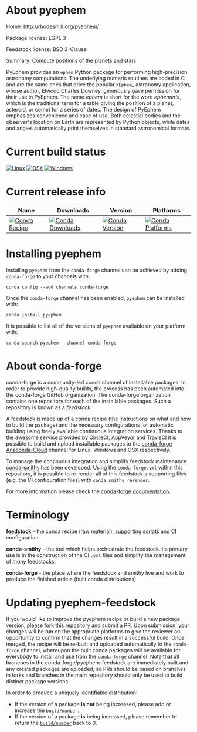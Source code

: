 About pyephem
=============

Home: http://rhodesmill.org/pyephem/

Package license: LGPL 3

Feedstock license: BSD 3-Clause

Summary: Compute positions of the planets and stars

PyEphem provides an ``ephem`` Python package for performing high-precision
astronomy computations. The underlying numeric routines are coded in C and
are the same ones that drive the popular `XEphem`_ astronomy application,
whose author, Elwood Charles Downey, generously gave permission for their
use in PyEphem. The name *ephem* is short for the word *ephemeris*, which
is the traditional term for a table giving the position of a planet,
asteroid, or comet for a series of dates. The design of PyEphem emphasizes
convenience and ease of use. Both celestial bodies and the observer's
location on Earth are represented by Python objects, while dates and
angles automatically print themselves in standard astronomical formats.


Current build status
====================

[![Linux](https://img.shields.io/circleci/project/github/conda-forge/pyephem-feedstock/master.svg?label=Linux)](https://circleci.com/gh/conda-forge/pyephem-feedstock)
[![OSX](https://img.shields.io/travis/conda-forge/pyephem-feedstock/master.svg?label=macOS)](https://travis-ci.org/conda-forge/pyephem-feedstock)
[![Windows](https://img.shields.io/appveyor/ci/conda-forge/pyephem-feedstock/master.svg?label=Windows)](https://ci.appveyor.com/project/conda-forge/pyephem-feedstock/branch/master)

Current release info
====================

| Name | Downloads | Version | Platforms |
| --- | --- | --- | --- |
| [![Conda Recipe](https://img.shields.io/badge/recipe-pyephem-green.svg)](https://anaconda.org/conda-forge/pyephem) | [![Conda Downloads](https://img.shields.io/conda/dn/conda-forge/pyephem.svg)](https://anaconda.org/conda-forge/pyephem) | [![Conda Version](https://img.shields.io/conda/vn/conda-forge/pyephem.svg)](https://anaconda.org/conda-forge/pyephem) | [![Conda Platforms](https://img.shields.io/conda/pn/conda-forge/pyephem.svg)](https://anaconda.org/conda-forge/pyephem) |

Installing pyephem
==================

Installing `pyephem` from the `conda-forge` channel can be achieved by adding `conda-forge` to your channels with:

```
conda config --add channels conda-forge
```

Once the `conda-forge` channel has been enabled, `pyephem` can be installed with:

```
conda install pyephem
```

It is possible to list all of the versions of `pyephem` available on your platform with:

```
conda search pyephem --channel conda-forge
```


About conda-forge
=================

conda-forge is a community-led conda channel of installable packages.
In order to provide high-quality builds, the process has been automated into the
conda-forge GitHub organization. The conda-forge organization contains one repository
for each of the installable packages. Such a repository is known as a *feedstock*.

A feedstock is made up of a conda recipe (the instructions on what and how to build
the package) and the necessary configurations for automatic building using freely
available continuous integration services. Thanks to the awesome service provided by
[CircleCI](https://circleci.com/), [AppVeyor](https://www.appveyor.com/)
and [TravisCI](https://travis-ci.org/) it is possible to build and upload installable
packages to the [conda-forge](https://anaconda.org/conda-forge)
[Anaconda-Cloud](https://anaconda.org/) channel for Linux, Windows and OSX respectively.

To manage the continuous integration and simplify feedstock maintenance
[conda-smithy](https://github.com/conda-forge/conda-smithy) has been developed.
Using the ``conda-forge.yml`` within this repository, it is possible to re-render all of
this feedstock's supporting files (e.g. the CI configuration files) with ``conda smithy rerender``.

For more information please check the [conda-forge documentation](https://conda-forge.org/docs/).

Terminology
===========

**feedstock** - the conda recipe (raw material), supporting scripts and CI configuration.

**conda-smithy** - the tool which helps orchestrate the feedstock.
                   Its primary use is in the construction of the CI ``.yml`` files
                   and simplify the management of *many* feedstocks.

**conda-forge** - the place where the feedstock and smithy live and work to
                  produce the finished article (built conda distributions)


Updating pyephem-feedstock
==========================

If you would like to improve the pyephem recipe or build a new
package version, please fork this repository and submit a PR. Upon submission,
your changes will be run on the appropriate platforms to give the reviewer an
opportunity to confirm that the changes result in a successful build. Once
merged, the recipe will be re-built and uploaded automatically to the
`conda-forge` channel, whereupon the built conda packages will be available for
everybody to install and use from the `conda-forge` channel.
Note that all branches in the conda-forge/pyephem-feedstock are
immediately built and any created packages are uploaded, so PRs should be based
on branches in forks and branches in the main repository should only be used to
build distinct package versions.

In order to produce a uniquely identifiable distribution:
 * If the version of a package **is not** being increased, please add or increase
   the [``build/number``](https://conda.io/docs/user-guide/tasks/build-packages/define-metadata.html#build-number-and-string).
 * If the version of a package **is** being increased, please remember to return
   the [``build/number``](https://conda.io/docs/user-guide/tasks/build-packages/define-metadata.html#build-number-and-string)
   back to 0.
